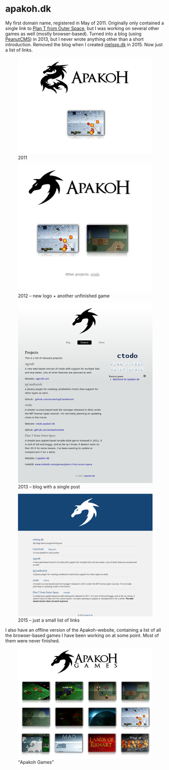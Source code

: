 # apakoh.dk
My first domain name, registered in May of 2011. Originally only contained a single link to [Plan T from Outer Space](bs:/things/ptfos), but I was working on several other games as well (mostly browser-based). Turned into a blog (using [PeanutCMS](bs:/things/peanutcms)) in 2013, but I never wrote anything other than a short introduction. Removed the blog when I created [nielssp.dk](bs:/things/nielssp-dk) in 2015. Now just a list of links.

<figure>
<img src="../../images/apakoh/apakoh1.png" alt="apakoh.dk" />
<figcaption>2011</figcaption>
</figure>

<figure>
<img src="../../images/apakoh/apakoh2.png" alt="apakoh.dk" />
<figcaption>2012 &ndash; new logo + another unfinished game</figcaption>
</figure>

<figure>
<img src="../../images/apakoh/apakoh3.png" alt="apakoh.dk" />
<figcaption>2013 &ndash; blog with a single post</figcaption>
</figure>

<figure>
<img src="../../images/apakoh/apakoh4.png" alt="apakoh.dk" />
<figcaption>2015 &ndash; just a small list of links</figcaption>
</figure>

I also have an offline version of the Apakoh-website, containing a list of all the browser-based games I have been working on at some point. Most of them were never finished.

<figure>
<img src="../../images/apakoh/apakoh5.png" alt="apakoh games" />
<figcaption><q>Apakoh Games</q></figcaption>
</figure>